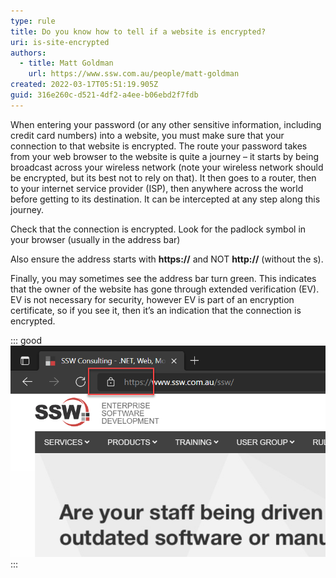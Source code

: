 ```yaml
---
type: rule
title: Do you know how to tell if a website is encrypted?
uri: is-site-encrypted
authors:
  - title: Matt Goldman
    url: https://www.ssw.com.au/people/matt-goldman
created: 2022-03-17T05:51:19.905Z
guid: 316e260c-d521-4df2-a4ee-b06ebd2f7fdb
---
```

When entering your password (or any other sensitive information, including credit card numbers) into a website, you must make sure that your connection to that website is encrypted. The route your password takes from your web browser to the website is quite a journey – it starts by being broadcast across your wireless network (note your wireless network should be encrypted, but its best not to rely on that). It then goes to a router, then to your internet service provider (ISP), then anywhere across the world before getting to its destination. It can be intercepted at any step along this journey.

<!--endintro-->

Check that the connection is encrypted. Look for the padlock symbol in your browser (usually in the address bar)

Also ensure the address starts with **https://** and NOT **http://** (without the s).

Finally, you may sometimes see the address bar turn green. This indicates that the owner of the website has gone through extended verification (EV). EV is not necessary for security, however EV is part of an encryption certificate, so if you see it, then it’s an indication that the connection is encrypted.

::: good
![Good example – SSW’s website is encrypted, which can be seen by the https address and the padlock symbol](encrypted-website-example.png)
:::